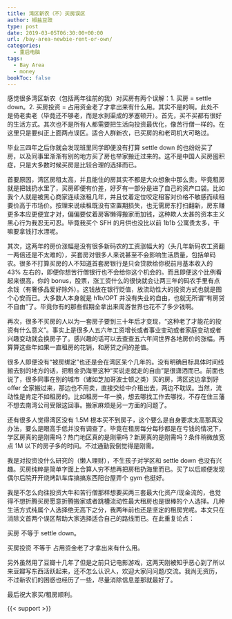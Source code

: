 ```yaml
---
title: 湾区新农（不）买房误区
author: 椒盐豆豉
type: post
date: 2019-03-05T06:30:00+00:00
url: /bay-area-newbie-rent-or-own/
categories:
  - 重启电脑
tags:
  - Bay Area
  - money
bookToc: false
---
```

感觉很多湾区新农（包括两年往前的我）对买房有两个误解：1. 买房 = settle down。2. 买房投资 = 占用资金老了才拿出来有什么用。其实不是的啊。此处不是倚老卖老（毕竟还不够老，而是水到渠成的茅塞顿开）。首先，买不买都有很好的生活方式。其次也不是所有人都需要把生活向投资最优化，像苦行僧一样的。在这里只是要纠正上面两点误区。适合人群新农，已买房的和老司机大可略过。

毕业三四年之后你就会发现班里同学即便没有打算 settle down 的也纷纷买了房，以及同事里渐渐有别的地方买了房也举家搬迁过来的。这不是中国人买房囤积症，只是大多数时候买房是比较合理的选择而已。

首要原因，湾区房租太高，并且能住的房其实不都是大众想象中那么贵。毕竟租房就是把钱扔水里了，买房即便有价差，好歹有一部分是进了自己的资产口袋。比如我个人就是被黑心商家连续涨租几年，并且仗着定位咬定租客对价格不敏感而续租要价高于市场价。按理来说续租既没有空置期损失，也无需房东打扫翻新，房东赚更多本应更便宜才对，偏偏要仗着房客懒得搬家而加钱，这种欺人太甚的资本主义黑心行为我忍无可忍。毕竟我买个 SFH 的月供也没比以前 1b1b 公寓贵太多，干嘛要拿钱打水漂呢。

其次，这两年的房价涨幅是没有很多新码农的工资涨幅大的（头几年新码农工资翻一两倍还是不太难的），买套房对很多人来说甚至不会影响生活质量，包括单码农。很多不打算买房的人不知道首套房银行是只会贷款给你税前月基本收入的 43% 左右的，即便你想苦行僧银行也不会给你这个机会的。而且即便这个比例看起来很高，你的 bonus，股票，涨工资什么的很快就会让两三年的码农手里有点余钱（有奢侈品爱好除外）。这钱放在银行贬值，放流动性大的投资方式也就是图个心安而已。大多数人本身就是 h1b/OPT 并没有失业的自由，也就无所谓“有房贷不自由”了。毕竟你有的那些假期全拿出来周游世界也花不了多少钱啊。

再次，很多不买房的人以为一套房子要到三十年后才变现，“这种老了才能花的投资有什么意义”。事实上是很多人五六年工资增长或者事业变动或者家庭变动或者兴趣变动就会换房子了。感兴趣的话可以去查查五六年间世界各地房价的涨幅。再算算这些年如果一直租房的花销，和房贷之间的差值。

很多人即便没有“被房绑定”也还是会在湾区呆个几年的。没有明确目标具体时间线搬去别的地方的话，把租金扔海里这种“买说走就走的自由”是很潇洒而已。前面也说了，很多同事在别的城市（诸如芝加哥波士顿之类）买的房，湾区这边拿到好 offer 全家搬过来，那边也不用卖，直接交给中介租出去，两边不耽误。当然，流动性是肯定不如租房的。比如租房一年一换，想去哪找工作去哪找，不存在住三藩不想去南湾公司受限这回事。搬家麻烦是另一方面的问题了。

还有很多人觉得湾区没有 1.5M 根本买不到房子，这个要么是自身要求太高那真没办法，要么是眼高手低并没有调查了。毕竟在租房每分每秒都是在亏钱的情况下，学区房真的是刚需吗？热门地区真的是刚需吗？新房真的是刚需吗？条件稍微放宽点 1M 以下的房子多的时间。不过通勤我倒觉得是刚需。

我是对投资没什么研究的（懒人理财），不生孩子对学区和 settle down 也没有兴趣。买房纯粹是简单字面上合算人穷不想再把房租扔海里而已。买了以后顺便发现偶尔后院开开烧烤趴车库搞搞东西阳台屋弄个 gym 也挺好。

我是不怎么向往投资大牛和苦行僧那样想要买两三套最大化资产/现金流的，也觉得不想折腾买房愿意折腾搬家或者跳槽流动性最大租房也是很棒的个人选择。几种生活方式纯属个人选择绝无高下之分，我两年前也还是坚定的租房党呢。本文只在消除文首两个误区帮助大家选择适合自己的路线而已。在此重复论点：

买房 不等于 settle down。

买房投资 不等于 占用资金老了才拿出来有什么用。

另外虽然用了豆瓣十几年了但是之前只记电影游戏，这两天刚被知乎恶心到了所以来豆瓣写东西活跃起来，还不怎么认识人，欢迎大家问问题/交流。我尚无资历，不过新农们的困惑也经历了一些，尽量消除信息差那就最好了。

最后祝大家买/租房顺利。

{{< support >}}